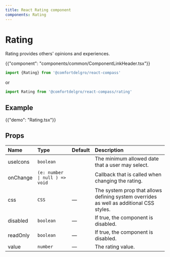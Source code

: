 ```yaml
---
title: React Rating component
components: Rating
---
```


# Rating

<p class="description">Rating provides others' opinions and experiences.</p>

{{"component": "components/common/ComponentLinkHeader.tsx"}}

```jsx
import {Rating} from '@comfortdelgro/react-compass'
```

or

```jsx
import Rating from '@comfortdelgro/react-compass/rating'
```

## Example

{{"demo": "Rating.tsx"}}

## Props

| Name     | Type                           | Default | Description                                                                             |
| :------- | :----------------------------- | :------ | :-------------------------------------------------------------------------------------- |
| useIcons | `boolean`                      |         | The minimum allowed date that a user may select.                                        |
| onChange | `(e: number \| null ) => void` |         | Callback that is called when changing the rating.                                       |
| css      | `CSS`                          | —       | The system prop that allows defining system overrides as well as additional CSS styles. |
| disabled | `boolean`                      | —       | If true, the component is disabled.                                                     |
| readOnly | `boolean`                      | —       | If true, the component is disabled.                                                     |
| value    | `number`                       | —       | The rating value.                                                                       |
